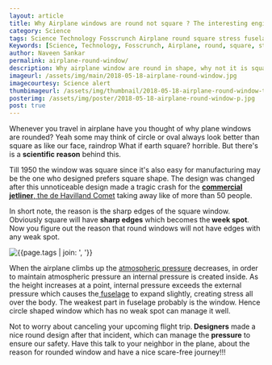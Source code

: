 ```yaml
---
layout: article
title: Why Airplane windows are round not square ? The interesting engineering explanation.
category: Science
tags: Science Technology Fosscrunch Airplane round square stress fuselage window atmospheric-pressure internal-pressure 
Keywords: [Science, Technology, Fosscrunch, Airplane, round, square, stress, fuselage, window, atmospheric-pressure, internal-pressure ]
author: Naveen Sankar
permalink: airplane-round-window/
description: Why airplane window are round in shape, why not it is square in shape? there is a scientific reason behind this design concept. Explore the blog to know more.
imageurl: /assets/img/main/2018-05-18-airplane-round-window.jpg
imagecourtesy: Science alert
thumbimageurl: /assets/img/thumbnail/2018-05-18-airplane-round-window-t.jpg
posterimg: /assets/img/poster/2018-05-18-airplane-round-window-p.jpg
post: true
---
```

 <p>
<span class="first-letter">W</span>henever you travel in airplane have you thought of why plane windows are rounded? Yeah some may think of circle or oval always look better than square as like our face, raindrop What if earth square? horrible. But there's is a <strong>scientific reason</strong> behind this.</p>
<p>Till 1950 the window was square since it's also easy for manufacturing may be the one who designed prefers square shape. The design was changed after this unnoticeable design made a tragic crash for the <a href="https://en.wikipedia.org/wiki/De_Havilland_Comet"><strong>commercial jetliner</strong></a><a href="https://en.wikipedia.org/wiki/De_Havilland_Comet">, the de Havilland Comet</a> taking away like of more than 50 people.</p>
<p>In short note, the reason is the sharp edges of the square window. Obviously square will have <strong>sharp edges</strong> which becomes the<strong> week spot</strong>. Now you figure out the reason that round windows will not have edges with any weak spot.</p><div class="article-main-img artimg2">
	<img src="{{ site.baseurl }}/assets/img/main/2018-05-18-airplane-round-window-01.jpg" alt="{{page.tags | join: ', '}}" />
</div><p>When the airplane climbs up the <a href="https://en.wikipedia.org/wiki/Atmospheric_pressure">atmospheric pressure</a> decreases, in order to maintain atmospheric pressure an internal pressure is created inside. As the height increases at a point, internal pressure exceeds the external pressure which causes the<a href="https://en.wikipedia.org/wiki/Fuselage"> fuselage</a> to expand slightly, creating stress all over the body. The weakest part in fuselage probably is the window. Hence circle shaped window which has no weak spot can manage it well.</p>
<p>Not to worry about canceling your upcoming flight trip.<strong> Designers</strong> made a nice round design after that incident, which can manage the <strong>pressure</strong> to ensure our safety. Have this talk to your neighbor in the plane, about the reason for rounded window and have a nice scare-free journey!!!</p>